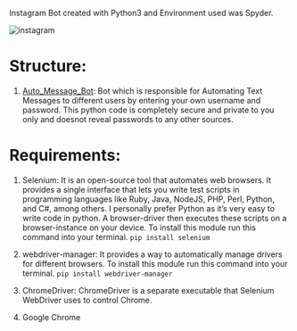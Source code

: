 Instagram Bot created with Python3 and Environment used was Spyder.

![instagram](https://user-images.githubusercontent.com/68766423/124812445-3fdaa100-df81-11eb-8e31-2a8879fc4dc0.jpeg)


# Structure:
1. [Auto_Message_Bot](https://github.com/purvit-vashishtha/InstagramBot/tree/Main/Auto_Message_Bot): Bot which is responsible for Automating Text Messages to different users by entering your own username and password. This python code is completely secure and private to you only and doesnot reveal passwords to any other sources.

# Requirements:

1. Selenium: It is an open-source tool that automates web browsers. It provides a single interface that lets you write test scripts in programming languages like Ruby, Java, NodeJS, PHP, Perl, Python, and C#, among others. I personally prefer Python as it’s very easy to write code in python. A browser-driver then executes these scripts on a browser-instance on your device. To install this module run this command into your terminal.
`pip install selenium`

2. webdriver-manager: It provides a way to automatically manage drivers for different browsers. To install this module run this command into your terminal.
`pip install webdriver-manager`

3. ChromeDriver: ChromeDriver is a separate executable that Selenium WebDriver uses to control Chrome.

4. Google Chrome

